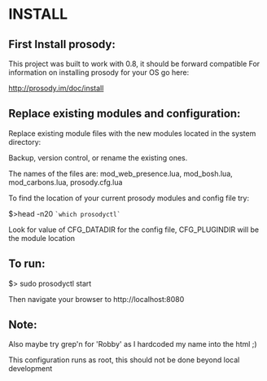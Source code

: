 INSTALL
===========

First Install prosody:
---------------------
This project was built to work with 0.8, it should be forward compatible
For information on installing prosody for your OS go here:

http://prosody.im/doc/install


Replace existing modules and configuration:
------------------------
Replace existing module files with the new modules located in the system directory:

Backup, version control, or rename the existing ones.

The names of the files are: mod_web_presence.lua, mod_bosh.lua, mod_carbons.lua, prosody.cfg.lua

To find the location of your current prosody modules and config file try:

$>head -n20 `` `which prosodyctl` ``

Look for value of CFG_DATADIR for the config file, CFG_PLUGINDIR will be the module location



To run:
---------------------------

$> sudo prosodyctl start

Then navigate your browser to http://localhost:8080


Note:
----------------

Also maybe try grep'n for 'Robby' as I hardcoded my name into the html ;)

This configuration runs as root, this should not be done beyond local development
